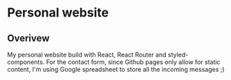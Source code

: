 # Personal website
## Overivew 
My personal website build with React, React Router and styled-components. For the contact form, since Github pages only allow for static content, I'm using Google spreadsheet to store all the incoming messages ;)
